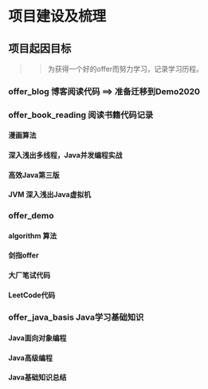 # 项目建设及梳理
## 项目起因目标
>> 为获得一个好的offer而努力学习，记录学习历程。
### offer_blog 博客阅读代码 ==> 准备迁移到Demo2020

### offer_book_reading 阅读书籍代码记录
#### 漫画算法
#### 深入浅出多线程，Java并发编程实战
#### 高效Java第三版
#### JVM 深入浅出Java虚拟机

### offer_demo 
#### algorithm 算法
#### 剑指offer
#### 大厂笔试代码
#### LeetCode代码

### offer_java_basis Java学习基础知识
#### Java面向对象编程
#### Java高级编程
#### Java基础知识总结
